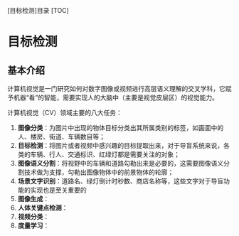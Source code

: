 [目标检测]目录
[TOC]

# 目标检测

## 基本介绍

计算机视觉是一门研究如何对数字图像或视频进行高层语义理解的交叉学科，它赋予机器“看”的智能，需要实现人的大脑中（主要是视觉皮层区）的视觉能力。

计算机视觉（CV）领域主要的八大任务：
1. **图像分类**：为图片中出现的物体目标分类出其所属类别的标签，如画面中的人、楼房、街道、车辆数目等；
2. **目标检测**：将图片或者视频中感兴趣的目标提取出来，对于导盲系统来说，各类的车辆、行人、交通标识、红绿灯都是需要关注的对象；
3. **图像语义分割**：将视野中的车辆和道路勾勒出来是必要的，这需要图像语义分割技术做为支撑，勾勒出图像物体中的前景物体的轮廓；
4. **场景文字识别**：道路名、绿灯倒计时秒数、商店名称等，这些文字对于导盲功能的实现也是至关重要的
5. **图像生成**：
6. **人体关键点检测**：
7. **视频分类**：
8. **度量学习**：

